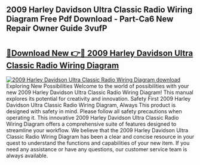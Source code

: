 ## 2009 Harley Davidson Ultra Classic Radio Wiring Diagram Free Pdf Download - Part-Ca6 New Repair Owner Guide 3vufP

# <h2><a href="http://dfn4g2.blite.top/?on=2009+Harley+Davidson+Ultra+Classic+Radio+Wiring+Diagram">🔗Download New 👉🔴 2009 Harley Davidson Ultra Classic Radio Wiring Diagram</a></h2>

[![2009 Harley Davidson Ultra Classic Radio Wiring Diagram download](https://i.imgur.com/lujVjoI.png)](http://dfn4g2.blite.top/?on=2009+Harley+Davidson+Ultra+Classic+Radio+Wiring+Diagram)
Exploring New Possibilities Welcome to the world of possibilities with your new 2009 Harley Davidson Ultra Classic Radio Wiring Diagram! This manual explores its potential for creativity and innovation. Safety First 2009 Harley Davidson Ultra Classic Radio Wiring Diagram, Always This product is designed with safety in mind. Please follow all safety precautions when operating it. This innovative 2009 Harley Davidson Ultra Classic Radio Wiring Diagram offers a comprehensive suite of features designed to streamline your workflow. We believe that the 2009 Harley Davidson Ultra Classic Radio Wiring Diagram has been a clear and concise resource in your quest to understand the functions and capabilities of your new item. If you need any assistance or have any questions, our customer service team is always available.

